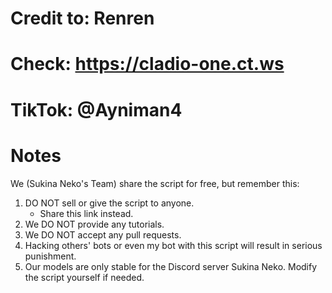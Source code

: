 # Credit to: Renren

# Check: https://cladio-one.ct.ws

# TikTok: @Ayniman4

# Notes

We (Sukina Neko's Team) share the script for free, but remember this:
1. DO NOT sell or give the script to anyone.
   - Share this link instead.
2. We DO NOT provide any tutorials.
3. We DO NOT accept any pull requests.
4. Hacking others' bots or even my bot with this script will result in serious punishment.
5. Our models are only stable for the Discord server Sukina Neko. Modify the script yourself if needed.